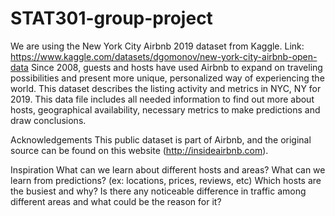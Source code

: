 # STAT301-group-project

We are using the New York City Airbnb 2019 dataset from Kaggle. Link: https://www.kaggle.com/datasets/dgomonov/new-york-city-airbnb-open-data
Since 2008, guests and hosts have used Airbnb to expand on traveling possibilities and present more unique, personalized way of experiencing the world. This dataset describes the listing activity and metrics in NYC, NY for 2019.
This data file includes all needed information to find out more about hosts, geographical availability, necessary metrics to make predictions and draw conclusions.

Acknowledgements
This public dataset is part of Airbnb, and the original source can be found on this website (http://insideairbnb.com).

Inspiration
What can we learn about different hosts and areas?
What can we learn from predictions? (ex: locations, prices, reviews, etc)
Which hosts are the busiest and why?
Is there any noticeable difference in traffic among different areas and what could be the reason for it?
